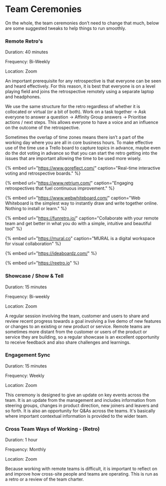 # Team Ceremonies

On the whole, the team ceremonies don’t need to change that much, below are some suggested tweaks to help things to run smoothly.

### Remote Retro's

Duration: 40 minutes

Frequency: Bi-Weekly

Location: Zoom

An important prerequisite for any retrospective is that everyone can be seen and heard effectively. For this reason, it is best that everyone is on a level playing field and joins the retrospective remotely using a separate laptop and headphones.

We use the same structure for the retro regardless of whether it is collocated or virtual \(or a bit of both\). Work on a task together -&gt; Ask everyone to answer a question -&gt; Affinity Group answers -&gt; Prioritise actions / next steps. This allows everyone to have a voice and an influence on the outcome of the retrospective.

Sometimes the overlap of time zones means there isn’t a part of the working day where you are all in core business hours.  To make effective use of the time use a Trello board to capture topics in advance, maybe even do the dot voting in advance so that you can start the retro getting into the issues that are important allowing the time to be used more wisely.

{% embed url="https://www.goreflect.com/" caption="Real-time interactive voting and retrospective boards." %}

{% embed url="https://www.retrium.com/" caption="Engaging retrospectives that fuel continuous improvement." %}

{% embed url="https://www.webwhiteboard.com/" caption="Web Whiteboard is the simplest way to instantly draw and write together online. Nothing to install or learn." %}

{% embed url="https://funretro.io/" caption="Collaborate with your remote team and get better in what you do with a simple, intuitive and beautiful tool" %}

{% embed url="https://mural.co" caption="MURAL is a digital workspace for visual collaboration" %}

{% embed url="https://ideaboardz.com/" %}

{% embed url="https://reetro.io" %}

### 

### Showcase / Show & Tell

Duration: 15 minutes

Frequency: Bi-weekly

Location: Zoom

A regular session involving the team, customer and users to share and review recent progress towards a goal involving a live demo of new features or changes to an existing or new product or service. Remote teams are sometimes more distant from the customer or users of the product or service they are building, so a regular showcase is an excellent opportunity to receive feedback and also share challenges and learnings.

### Engagement Sync

Duration: 15 minutes

Frequency: Weekly

Location: Zoom

This ceremony is designed to give an update on key events across the team. It is an update from the management and includes information from steering groups, changes in product direction, new joiners and leavers and so forth. It is also an opportunity for Q&As across the teams. It's basically where important contextual information is provided to the wider team.

### Cross Team Ways of Working - \(Retro\)

Duration: 1 hour

Frequency: Monthly

Location: Zoom

Because working with remote teams is difficult, it is important to reflect on and improve how cross-site people and teams are operating. This is run as a retro or a review of the team charter.

